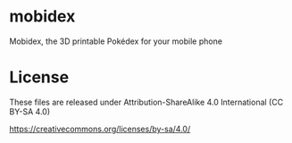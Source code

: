 # mobidex
Mobidex, the 3D printable Pokédex for your mobile phone

# License
These files are released under Attribution-ShareAlike 4.0 International (CC BY-SA 4.0)

https://creativecommons.org/licenses/by-sa/4.0/
